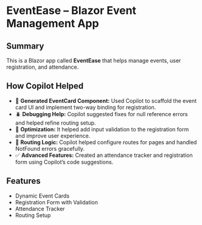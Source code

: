 # EventEase – Blazor Event Management App

## Summary

This is a Blazor app called **EventEase** that helps manage events, user registration, and attendance.

## How Copilot Helped

- 🔧 **Generated EventCard Component:** Used Copilot to scaffold the event card UI and implement two-way binding for registration.
- 🪲 **Debugging Help:** Copilot suggested fixes for null reference errors and helped refine routing setup.
- 🚀 **Optimization:** It helped add input validation to the registration form and improve user experience.
- 🔄 **Routing Logic:** Copilot helped configure routes for pages and handled NotFound errors gracefully.
- ✅ **Advanced Features:** Created an attendance tracker and registration form using Copilot’s code suggestions.

## Features

- Dynamic Event Cards
- Registration Form with Validation
- Attendance Tracker
- Routing Setup
